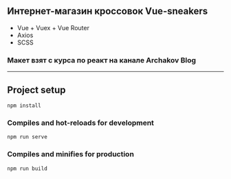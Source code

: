 ## Интернет-магазин кроссовок Vue-sneakers

- Vue + Vuex + Vue Router
- Axios
- SCSS

### Макет взят с курса по реакт на канале Archakov Blog

---

## Project setup
```
npm install
```

### Compiles and hot-reloads for development
```
npm run serve
```

### Compiles and minifies for production
```
npm run build
```

